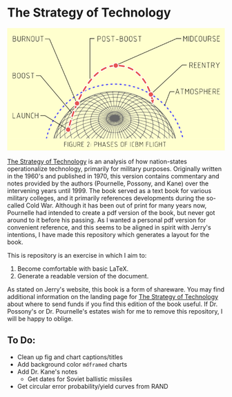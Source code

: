 # The Strategy of Technology

<p align="center">
  <img src="./images/fig-2.png">
</p>

[The Strategy of Technology](https://www.jerrypournelle.com/slowchange/Strat.html) is an analysis of how nation-states operationalize technology, primarily for military purposes. Originally written in the 1960's and published in 1970, this version contains commentary and notes provided by the authors (Pournelle, Possony, and Kane) over the intervening years until 1999. The book served as a text book for various military colleges, and it primarily references developments during the so-called Cold War. Although it has been out of print for many years now, Pournelle had intended to create a pdf version of the book, but never got around to it before his passing. As I wanted a personal pdf version for convenient reference, and this seems to be aligned in spirit with Jerry's intentions, I have made this repository which generates a layout for the book.

This is repository is an exercise in which I aim to:
  1. Become comfortable with basic LaTeX. 
  2. Generate a readable version of the document.

As stated on Jerry's website, this book is a form of shareware. You may find additional information on the landing page for [The Strategy of Technology](https://www.jerrypournelle.com/slowchange/Strat.html) about where to send funds if you find this edition of the book useful. If Dr. Possony's or Dr. Pournelle's estates wish for me to remove this repository, I will be happy to oblige.

## To Do:
  - Clean up fig and chart captions/titles
  - Add background color `mdframed` charts
  - Add Dr. Kane's notes
    - Get dates for Soviet ballistic missiles
  - Get circular error probability/yield curves from RAND

